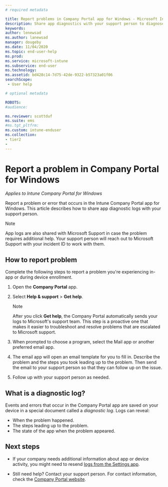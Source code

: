 ```yaml
---
# required metadata

title: Report problems in Company Portal app for Windows - Microsoft Intune
description: Share app diagnostics with your support person to diagnose a problem with the Company Portal app for Windows. 
keywords:
author: lenewsad
ms.author: lanewsad
manager: dougeby
ms.date: 11/04/2020
ms.topic: end-user-help
ms.prod:
ms.service: microsoft-intune
ms.subservice: end-user
ms.technology:
ms.assetid: bd428c14-7d75-42de-9322-b57323a01f06
searchScope:
 - User help

# optional metadata

ROBOTS:  
#audience:

ms.reviewer: scottduf
ms.suite: ems
#ms.tgt_pltfrm:
ms.custom: intune-enduser
ms.collection:
- tier2
- 
---
```


# Report a problem in Company Portal for Windows      
*Applies to Intune Company Portal for Windows* 

Report a problem or error that occurs in the Intune Company Portal app for Windows. This article describes how to share app diagnostic logs with your support person. 

> [!NOTE]
> App logs are also shared with Microsoft Support in case the problem requires additional help. Your support person will reach out to Microsoft Support with your incident ID to work with them.    

## How to report problem 
Complete the following steps to report a problem you're experiencing in-app or during device enrollment. 

1. Open the **Company Portal** app.
2. Select **Help & support** > **Get help**.  
   
   > [!Note]	  
   > After you click **Get help**, the Company Portal automatically sends your logs to Microsoft's support team. This step is a proactive one that makes it easier to troubleshoot and resolve problems that are escalated to Microsoft support. 

3. When prompted to choose a program, select the Mail app or another preferred email app.   
   
4. The email app will open an email template for you to fill in. Describe the problem and the steps you took leading up to the problem. Then send the email to your support person so that they can follow up on the issue.     

5. Follow up with your support person as needed.  

## What is a diagnostic log?

Events and errors that occur in the Company Portal app are saved on your device in a special document called a _diagnostic log_. Logs can reveal:  
* When the problem happened.  
* The steps leading up to the problem.  
* The state of the app when the problem appeared.   

## Next steps  

* If your company needs additional information about app or device activity, you might need to resend [logs from the Settings app](send-logs-to-your-it-admin-settings-windows.md). 

* Still need help? Contact your support person. For contact information, check the [Company Portal website](https://go.microsoft.com/fwlink/?linkid=2010980).   
